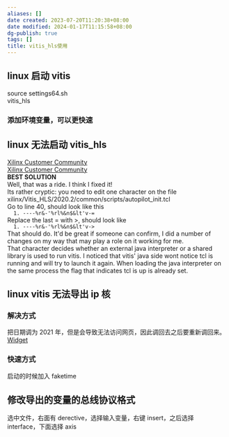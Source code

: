 ```yaml
---
aliases: []
date created: 2023-07-20T11:20:38+08:00
date modified: 2024-01-17T11:15:58+08:00
dg-publish: true
tags: []
title: vitis_hls使用
---
```


## linux 启动 vitis
source settings64.sh  
vitis_hls
### 添加环境变量，可以更快速

## linux 无法启动 vitis_hls
[Xilinx Customer Community](https://support.xilinx.com/s/question/0D52E00006hpRv5SAE/cannot-start-vitis-hls-gui-with-fedora-34?language=en_US)  
[Xilinx Customer Community](https://support.xilinx.com/s/question/0D52E00006hpY4PSAU/vitishls-20202-not-starting-only-splash-screen-visible?language=en_US)  
**BEST SOLUTION**  
Well, that was a ride. I think I fixed it!  
Its rather cryptic: you need to edit one character on the file xilinx/Vitis_HLS/2020.2/common/scripts/autopilot_init.tcl  
Go to line 40, should look like this  
`   1. ----%r&-'%rl%&n$&lt'v-=   `  
Replace the last = with >, should look like  
`   1. ----%r&-'%rl%&n$&lt'v->   `  
That should do. It'd be great if someone can confirm, I did a number of changes on my way that may play a role on it working for me.  
That character decides whether an external java interpreter or a shared library is used to run vitis. I noticed that vitis' java side wont notice tcl is running and will try to launch it again. When loading the java interpreter on the same process the flag that indicates tcl is up is already set.

## linux vitis 无法导出 ip 核
### 解决方式
把日期调为 2021 年，但是会导致无法访问网页，因此调回去之后要重新调回来。  
[Widget](https://support.xilinx.com/s/question/0D52E00006uyTmwSAE/error-impl-21328-failed-to-generate-ip?language=ja)
### 快速方式
启动的时候加入 faketime

## 修改导出的变量的总线协议格式
选中文件，右面有 derective，选择输入变量，右键 insert，之后选择 interface，下面选择 axis